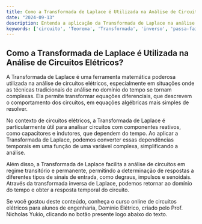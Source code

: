 ```yaml
---
title: Como a Transformada de Laplace é Utilizada na Análise de Circuitos Elétricos?
date: "2024-09-13"
description: Entenda a aplicação da Transformada de Laplace na análise avançada de circuitos elétricos.
keywords: ['circuito', 'Teorema', 'Transformada', 'inverso', 'passa-faixas', 'Laplace', 'transformada']
---
```


## Como a Transformada de Laplace é Utilizada na Análise de Circuitos Elétricos?

A Transformada de Laplace é uma ferramenta matemática poderosa utilizada na análise de circuitos elétricos, especialmente em situações onde as técnicas tradicionais de análise no domínio do tempo se tornam complexas. Ela permite transformar equações diferenciais, que descrevem o comportamento dos circuitos, em equações algébricas mais simples de resolver.

No contexto de circuitos elétricos, a Transformada de Laplace é particularmente útil para analisar circuitos com componentes reativos, como capacitores e indutores, que dependem do tempo. Ao aplicar a Transformada de Laplace, podemos converter essas dependências temporais em uma função de uma variável complexa, simplificando a análise.

Além disso, a Transformada de Laplace facilita a análise de circuitos em regime transitório e permanente, permitindo a determinação de respostas a diferentes tipos de sinais de entrada, como degraus, impulsos e senoidais. Através da transformada inversa de Laplace, podemos retornar ao domínio do tempo e obter a resposta temporal do circuito.

Se você gostou deste conteúdo, conheça o curso online de circuitos elétricos para alunos de engenharia, Domínio Elétrico, criado pelo Prof. Nicholas Yukio, clicando no botão presente logo abaixo do texto.